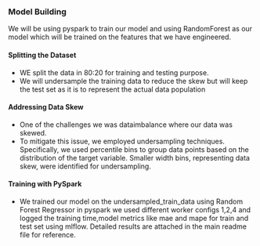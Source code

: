 
### Model Building
We will be using pyspark to train our model and using RandomForest as our model which will be trained on the features that we have engineered.
#### Splitting the Dataset
- WE split the data in 80:20 for training and testing purpose.
- We will undersample the training data to reduce the skew but will keep the test set as it is to represent the actual data population

#### Addressing Data Skew
- One of the challenges we was dataimbalance where our data was skewed.
- To mitigate this issue, we employed undersampling techniques. Specifically, we used percentile bins to group data points based on the distribution of the target variable. Smaller width bins, representing data skew, were identified for undersampling.

#### Training with PySpark
- We trained our model on the undersampled_train_data using Random Forest Regressor in pyspark we used different worker configs 1,2,4 and logged the training time,model metrics like mae and mape for train and test set using mlflow. Detailed results are attached in the main readme file for reference.

